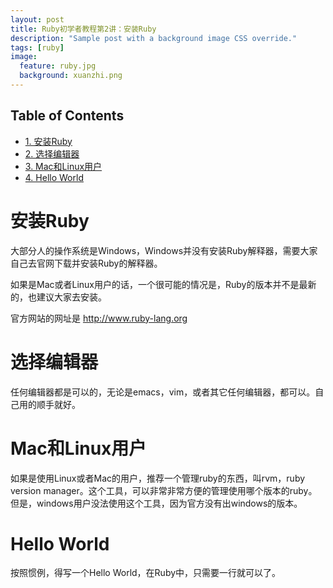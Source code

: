```yaml
---
layout: post
title: Ruby初学者教程第2讲：安装Ruby
description: "Sample post with a background image CSS override."
tags: [ruby]
image:
  feature: ruby.jpg
  background: xuanzhi.png
---
```


<div id="table-of-contents">
<h2>Table of Contents</h2>
<div id="text-table-of-contents">
<ul>
<li><a href="#sec-1">1. 安装Ruby</a></li>
<li><a href="#sec-2">2. 选择编辑器</a></li>
<li><a href="#sec-3">3. Mac和Linux用户</a></li>
<li><a href="#sec-4">4. Hello World</a></li>
</ul>
</div>
</div>

# 安装Ruby<a id="sec-1" name="sec-1"></a>

大部分人的操作系统是Windows，Windows并没有安装Ruby解释器，需要大家自己去官网下载并安装Ruby的解释器。

如果是Mac或者Linux用户的话，一个很可能的情况是，Ruby的版本并不是最新的，也建议大家去安装。

官方网站的网址是 <http://www.ruby-lang.org>

# 选择编辑器<a id="sec-2" name="sec-2"></a>

任何编辑器都是可以的，无论是emacs，vim，或者其它任何编辑器，都可以。自己用的顺手就好。

# Mac和Linux用户<a id="sec-3" name="sec-3"></a>

如果是使用Linux或者Mac的用户，推荐一个管理ruby的东西，叫rvm，ruby version manager。这个工具，可以非常非常方便的管理使用哪个版本的ruby。但是，windows用户没法使用这个工具，因为官方没有出windows的版本。

# Hello World<a id="sec-4" name="sec-4"></a>

按照惯例，得写一个Hello World，在Ruby中，只需要一行就可以了。
